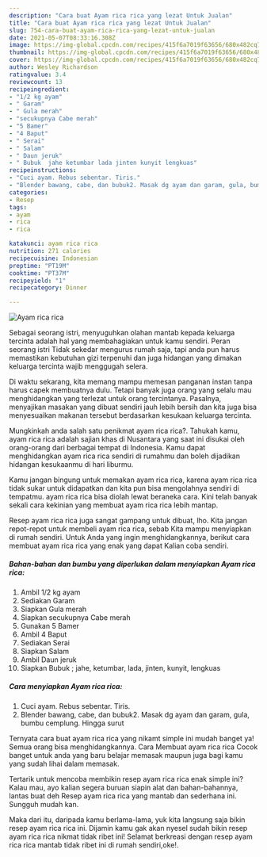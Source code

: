 ```yaml
---
description: "Cara buat Ayam rica rica yang lezat Untuk Jualan"
title: "Cara buat Ayam rica rica yang lezat Untuk Jualan"
slug: 754-cara-buat-ayam-rica-rica-yang-lezat-untuk-jualan
date: 2021-05-07T08:33:16.308Z
image: https://img-global.cpcdn.com/recipes/415f6a7019f63656/680x482cq70/ayam-rica-rica-foto-resep-utama.jpg
thumbnail: https://img-global.cpcdn.com/recipes/415f6a7019f63656/680x482cq70/ayam-rica-rica-foto-resep-utama.jpg
cover: https://img-global.cpcdn.com/recipes/415f6a7019f63656/680x482cq70/ayam-rica-rica-foto-resep-utama.jpg
author: Wesley Richardson
ratingvalue: 3.4
reviewcount: 13
recipeingredient:
- "1/2 kg ayam"
- " Garam"
- " Gula merah"
- "secukupnya Cabe merah"
- "5 Bamer"
- "4 Baput"
- " Serai"
- " Salam"
- " Daun jeruk"
- " Bubuk  jahe ketumbar lada jinten kunyit lengkuas"
recipeinstructions:
- "Cuci ayam. Rebus sebentar. Tiris."
- "Blender bawang, cabe, dan bubuk2. Masak dg ayam dan garam, gula, bumbu cemplung. Hingga surut"
categories:
- Resep
tags:
- ayam
- rica
- rica

katakunci: ayam rica rica 
nutrition: 271 calories
recipecuisine: Indonesian
preptime: "PT19M"
cooktime: "PT37M"
recipeyield: "1"
recipecategory: Dinner

---
```



![Ayam rica rica](https://img-global.cpcdn.com/recipes/415f6a7019f63656/680x482cq70/ayam-rica-rica-foto-resep-utama.jpg)

Sebagai seorang istri, menyuguhkan olahan mantab kepada keluarga tercinta adalah hal yang membahagiakan untuk kamu sendiri. Peran seorang istri Tidak sekedar mengurus rumah saja, tapi anda pun harus memastikan kebutuhan gizi terpenuhi dan juga hidangan yang dimakan keluarga tercinta wajib menggugah selera.

Di waktu  sekarang, kita memang mampu memesan panganan instan tanpa harus capek membuatnya dulu. Tetapi banyak juga orang yang selalu mau menghidangkan yang terlezat untuk orang tercintanya. Pasalnya, menyajikan masakan yang dibuat sendiri jauh lebih bersih dan kita juga bisa menyesuaikan makanan tersebut berdasarkan kesukaan keluarga tercinta. 



Mungkinkah anda salah satu penikmat ayam rica rica?. Tahukah kamu, ayam rica rica adalah sajian khas di Nusantara yang saat ini disukai oleh orang-orang dari berbagai tempat di Indonesia. Kamu dapat menghidangkan ayam rica rica sendiri di rumahmu dan boleh dijadikan hidangan kesukaanmu di hari liburmu.

Kamu jangan bingung untuk memakan ayam rica rica, karena ayam rica rica tidak sukar untuk didapatkan dan kita pun bisa mengolahnya sendiri di tempatmu. ayam rica rica bisa diolah lewat beraneka cara. Kini telah banyak sekali cara kekinian yang membuat ayam rica rica lebih mantap.

Resep ayam rica rica juga sangat gampang untuk dibuat, lho. Kita jangan repot-repot untuk membeli ayam rica rica, sebab Kita mampu menyiapkan di rumah sendiri. Untuk Anda yang ingin menghidangkannya, berikut cara membuat ayam rica rica yang enak yang dapat Kalian coba sendiri.

<!--inarticleads1-->

##### Bahan-bahan dan bumbu yang diperlukan dalam menyiapkan Ayam rica rica:

1. Ambil 1/2 kg ayam
1. Sediakan  Garam
1. Siapkan  Gula merah
1. Siapkan secukupnya Cabe merah
1. Gunakan 5 Bamer
1. Ambil 4 Baput
1. Sediakan  Serai
1. Siapkan  Salam
1. Ambil  Daun jeruk
1. Siapkan  Bubuk ; jahe, ketumbar, lada, jinten, kunyit, lengkuas




<!--inarticleads2-->

##### Cara menyiapkan Ayam rica rica:

1. Cuci ayam. Rebus sebentar. Tiris.
1. Blender bawang, cabe, dan bubuk2. Masak dg ayam dan garam, gula, bumbu cemplung. Hingga surut




Ternyata cara buat ayam rica rica yang nikamt simple ini mudah banget ya! Semua orang bisa menghidangkannya. Cara Membuat ayam rica rica Cocok banget untuk anda yang baru belajar memasak maupun juga bagi kamu yang sudah lihai dalam memasak.

Tertarik untuk mencoba membikin resep ayam rica rica enak simple ini? Kalau mau, ayo kalian segera buruan siapin alat dan bahan-bahannya, lantas buat deh Resep ayam rica rica yang mantab dan sederhana ini. Sungguh mudah kan. 

Maka dari itu, daripada kamu berlama-lama, yuk kita langsung saja bikin resep ayam rica rica ini. Dijamin kamu gak akan nyesel sudah bikin resep ayam rica rica nikmat tidak ribet ini! Selamat berkreasi dengan resep ayam rica rica mantab tidak ribet ini di rumah sendiri,oke!.


